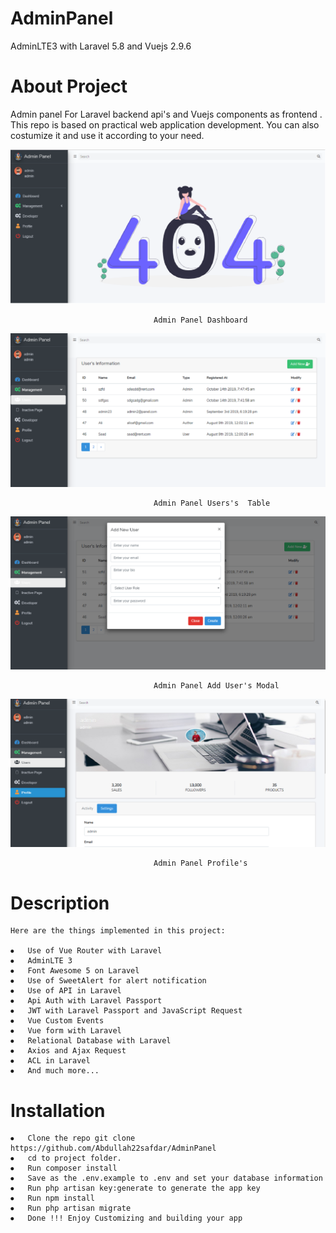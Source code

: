 # AdminPanel
AdminLTE3 with Laravel 5.8 and Vuejs 2.9.6

# About Project
Admin panel For Laravel backend api's and Vuejs components as frontend . This repo is based on practical web application development. You can also costumize it and use it according to your need.
 
 ![](Img/AdminPanelDashboard.png)
 
				                    Admin Panel Dashboard

 ![](Img/AdminPanelUsers'sTable.png)
 
				    	            Admin Panel Users's  Table
![](Img/AdminPanelAddUser's%20Modal.png)
 
				                    Admin Panel Add User's Modal

 ![](Img/AdminPanelProfile's.png)
 
				                    Admin Panel Profile's 




# Description

    Here are the things implemented in this project:

    ⦁   Use of Vue Router with Laravel
    ⦁	AdminLTE 3
    ⦁	Font Awesome 5 on Laravel
    ⦁	Use of SweetAlert for alert notification 
    ⦁	Use of API in Laravel
    ⦁	Api Auth with Laravel Passport
    ⦁	JWT with Laravel Passport and JavaScript Request
    ⦁	Vue Custom Events
    ⦁	Vue form with Laravel
    ⦁	Relational Database with Laravel
    ⦁	Axios and Ajax Request
    ⦁	ACL in Laravel
    ⦁	And much more...

# Installation

    ⦁   Clone the repo git clone https://github.com/Abdullah22safdar/AdminPanel
    ⦁	cd to project folder.
    ⦁	Run composer install
    ⦁	Save as the .env.example to .env and set your database information
    ⦁	Run php artisan key:generate to generate the app key
    ⦁	Run npm install
    ⦁	Run php artisan migrate
    ⦁	Done !!! Enjoy Customizing and building your app
